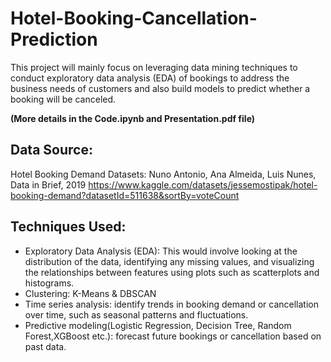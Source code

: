 # Hotel-Booking-Cancellation-Prediction
This project will mainly focus on leveraging data mining techniques to conduct exploratory data analysis (EDA) of bookings to address the business needs of customers and also build models to predict whether a booking will be canceled.

**(More details in the Code.ipynb and Presentation.pdf file)**

## Data Source: 
Hotel Booking Demand Datasets: Nuno Antonio, Ana Almeida, Luis Nunes, Data in Brief, 2019
https://www.kaggle.com/datasets/jessemostipak/hotel-booking-demand?datasetId=511638&sortBy=voteCount

## Techniques Used:
 - Exploratory Data Analysis (EDA): This would involve looking at the distribution of the data, identifying any missing values, and visualizing the relationships between features using plots such as scatterplots and histograms.
 - Clustering: K-Means & DBSCAN
 - Time series analysis: identify trends in booking demand or cancellation over time, such as seasonal patterns and fluctuations.
 - Predictive modeling(Logistic Regression, Decision Tree, Random Forest,XGBoost etc.): forecast future bookings or cancellation based on past data.
